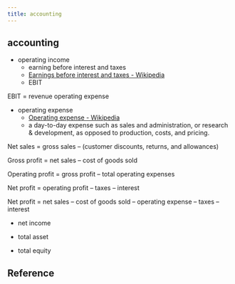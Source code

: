 ```yaml
---
title: accounting
---
```


## accounting


* operating income
    * earning before interest and taxes
    * [Earnings before interest and taxes - Wikipedia](https://en.wikipedia.org/wiki/Earnings_before_interest_and_taxes)
    * EBIT

EBIT = revenue  operating expense

* operating expense
    * [Operating expense - Wikipedia](https://en.wikipedia.org/wiki/Operating_expense)
    * a day-to-day expense such as sales and administration, or research & development, as opposed to production, costs, and pricing.


Net sales = gross sales – (customer discounts, returns, and allowances)

Gross profit = net sales – cost of goods sold

Operating profit = gross profit – total operating expenses

Net profit = operating profit – taxes – interest

Net profit = net sales – cost of goods sold – operating expense – taxes – interest

* net income


* total asset
* total equity

## Reference
